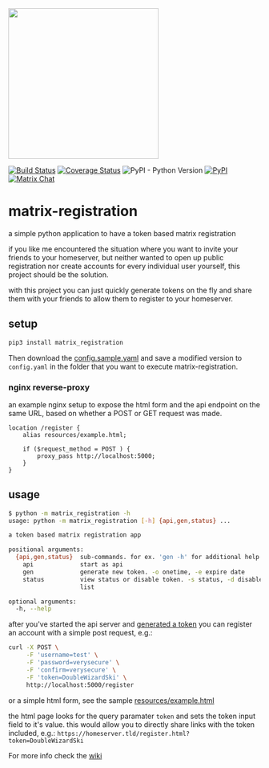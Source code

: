 <img src="resources/logo.png" width="300">

[![Build Status](https://travis-ci.org/ZerataX/matrix-registration.svg?branch=master)](https://travis-ci.org/ZerataX/matrix-registration) [![Coverage Status](https://coveralls.io/repos/github/ZerataX/matrix-registration/badge.svg)](https://coveralls.io/github/ZerataX/matrix-registration) ![PyPI - Python Version](https://img.shields.io/pypi/pyversions/matrix-registration.svg) [![PyPI](https://img.shields.io/pypi/v/matrix-registration.svg)](https://pypi.org/project/matrix-registration/) [![Matrix Chat](https://img.shields.io/badge/chat-%23matrix--registration%3Admnd.sh-brightgreen.svg)](https://matrix.to/#/#matrix-registration:dmnd.sh)
# matrix-registration

a simple python application to have a token based matrix registration

if you like me encountered the situation where you want to invite your friends to your homeserver, but neither wanted to open up public registration nor create accounts for every individual user yourself, this project should be the solution.

with this project you can just quickly generate tokens on the fly and share them with your friends to allow them to register to your homeserver.

## setup
```bash
pip3 install matrix_registration
```
Then download the [config.sample.yaml](config.sample.yaml) and save a modified version to `config.yaml` in the folder that you want to execute matrix-registration.

### nginx reverse-proxy
an example nginx setup to expose the html form and the api endpoint on the same URL, based on whether a POST or GET request was made.
```nginx
location /register {
    alias resources/example.html;

    if ($request_method = POST ) {
        proxy_pass http://localhost:5000;
    }
}
```

## usage
```bash
$ python -m matrix_registration -h
usage: python -m matrix_registration [-h] {api,gen,status} ...

a token based matrix registration app

positional arguments:
  {api,gen,status}  sub-commands. for ex. 'gen -h' for additional help
    api             start as api
    gen             generate new token. -o onetime, -e expire date
    status          view status or disable token. -s status, -d disable, -l
                    list

optional arguments:
  -h, --help
```

after you've started the api server and [generated a token](https://github.com/ZerataX/matrix-registration/wiki/api#creating-a-new-token) you can register an account with a simple post request, e.g.:
```bash
curl -X POST \
     -F 'username=test' \
     -F 'password=verysecure' \
     -F 'confirm=verysecure' \
     -F 'token=DoubleWizardSki' \
     http://localhost:5000/register
```
or a simple html form, see the sample [resources/example.html](resources/example.html)

the html page looks for the query paramater `token` and sets the token input field to it's value. this would allow you to directly share links with the token included, e.g.:
`https://homeserver.tld/register.html?token=DoubleWizardSki`


For more info check the [wiki](https://github.com/ZerataX/matrix-registration/wiki)
